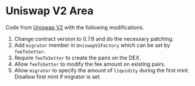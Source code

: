 # Uniswap V2 Area

Code from [Uniswap V2](https://github.com/Uniswap/uniswap-v2-core/tree/27f6354bae6685612c182c3bc7577e61bc8717e3/contracts) with the following modifications.

1. Change contract version to 0.7.6 and do the necessary patching.
2. Add `migrator` member in `UniswapV2Factory` which can be set by `feeToSetter`.
3. Require `feeToSetter` to create the pairs on the DEX.
4. Allow `feeToSetter` to modify the fee amount on existing pairs.
5. Allow `migrator` to specify the amount of `liquidity` during the first mint. Disallow first mint if migrator is set.

